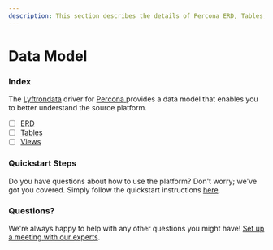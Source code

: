 ```yaml
---
description: This section describes the details of Percona ERD, Tables, and Views.
---
```


# Data Model

### Index

The  [Lyftrondata](https://www.lyftrondata.com/) driver for [Percona](https://www.lyftrondata.com/integration/percona/)[ ](https://www.lyftrondata.com/integration/percona/)provides a data model that enables you to better understand the source platform.

* [ ] [ERD](../../../technology-analytics/percona/data-model/erd.md)
* [ ] [Tables](../../../technology-analytics/percona/data-model/tables.md)
* [ ] [Views](../../../technology-analytics/percona/data-model/views.md)

### Quickstart Steps

Do you have questions about how to use the platform? Don't worry; we've got you covered. Simply follow the quickstart instructions [here](../../../../quickstart-steps.md).

### Questions? <a href="#questions" id="questions"></a>

We're always happy to help with any other questions you might have! [Set up a meeting with our experts](https://www.lyftrondata.com/book-a-meeting/).

